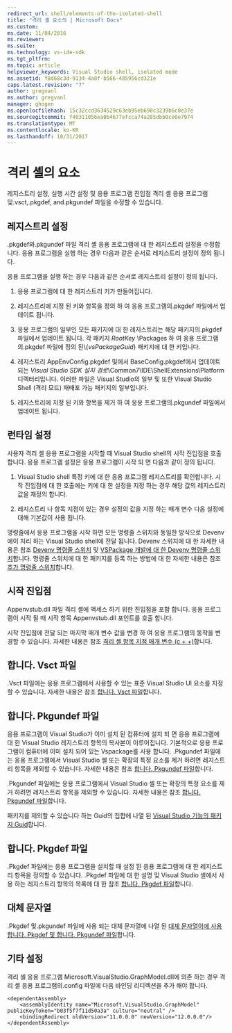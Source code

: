 ```yaml
---
redirect_url: shell/elements-of-the-isolated-shell
title: "격리 셸 요소의 | Microsoft Docs"
ms.custom: 
ms.date: 11/04/2016
ms.reviewer: 
ms.suite: 
ms.technology: vs-ide-sdk
ms.tgt_pltfrm: 
ms.topic: article
helpviewer_keywords: Visual Studio shell, isolated mode
ms.assetid: f8d68c3d-9134-4a8f-b566-485956cd321e
caps.latest.revision: "7"
author: gregvanl
ms.author: gregvanl
manager: ghogen
ms.openlocfilehash: 15c32ccd3634529c63eb95eb698c3239b6c0e37e
ms.sourcegitcommit: f40311056ea0b4677efcca74a285dbb0ce0e7974
ms.translationtype: MT
ms.contentlocale: ko-KR
ms.lasthandoff: 10/31/2017
---
```

# <a name="elements-of-the-isolated-shell"></a>격리 셸의 요소
레지스트리 설정, 실행 시간 설정 및 응용 프로그램 진입점 격리 셸 응용 프로그램 및.vsct,.pkgdef, and.pkgundef 파일을 수정할 수 있습니다.  
  
## <a name="registry-settings"></a>레지스트리 설정  
 .pkgdef와.pkgundef 파일 격리 셸 응용 프로그램에 대 한 레지스트리 설정을 수정합니다. 응용 프로그램을 실행 하는 경우 다음과 같은 순서로 레지스트리 설정이 정의 됩니다.  
  
 응용 프로그램을 실행 하는 경우 다음과 같은 순서로 레지스트리 설정이 정의 됩니다.  
  
1.  응용 프로그램에 대 한 레지스트리 키가 만들어집니다.  
  
2.  레지스트리에 지정 된 키와 항목을 정의 하 여 응용 프로그램의.pkgdef 파일에서 업데이트 됩니다.  
  
3.  응용 프로그램의 일부인 모든 패키지에 대 한 레지스트리는 해당 패키지의.pkgdef 파일에서 업데이트 됩니다. 각 패키지 $RootKey$ \Packages 하 여 응용 프로그램의.pkgdef 파일에 정의 된\\{*vsPackageGuid*} 패키지에 대 한 키입니다.  
  
4.  레지스트리 AppEnvConfig.pkgdef 및에서 BaseConfig.pkgdef에서 업데이트 되는 *Visual Studio SDK 설치 경로*\Common7\IDE\ShellExtensions\Platform 디렉터리입니다. 이러한 파일은 Visual Studio의 일부 및 또한 Visual Studio Shell (격리 모드) 재배포 가능 패키지의 일부입니다.  
  
5.  레지스트리에 지정 된 키와 항목을 제거 하 여 응용 프로그램의.pkgundef 파일에서 업데이트 됩니다.  
  
## <a name="run-time-settings"></a>런타임 설정  
 사용자 격리 셸 응용 프로그램을 시작할 때 Visual Studio shell의 시작 진입점을 호출 합니다. 응용 프로그램 설정은 응용 프로그램이 시작 되 면 다음과 같이 정의 됩니다.  
  
1.  Visual Studio shell 특정 키에 대 한 응용 프로그램 레지스트리를 확인합니다. 시작 진입점에 대 한 호출에는 키에 대 한 설정을 지정 하는 경우 해당 값의 레지스트리 값을 재정의 합니다.  
  
2.  레지스트리 나 항목 지점이 있는 경우 설정의 값을 지정 하는 매개 변수 다음 설정에 대해 기본값이 사용 됩니다.  
  
 명령줄에서 응용 프로그램을 시작 하면 모든 명령줄 스위치와 동일한 방식으로 Devenv에이 처리 하는 Visual Studio shell에 전달 됩니다. Devenv 스위치에 대 한 자세한 내용은 참조 [Devenv 명령줄 스위치](../ide/reference/devenv-command-line-switches.md) 및 [VSPackage 개발에 대 한 Devenv 명령줄 스위치](../extensibility/devenv-command-line-switches-for-vspackage-development.md)합니다. 명령줄 스위치에 대 한 패키지를 등록 하는 방법에 대 한 자세한 내용은 참조 [추가 명령줄 스위치](../extensibility/adding-command-line-switches.md)합니다.  
  
## <a name="the-start-entry-point"></a>시작 진입점  
 Appenvstub.dll 파일 격리 셸에 액세스 하기 위한 진입점을 포함 합니다. 응용 프로그램이 시작 될 때 시작 항목 Appenvstub.dll 포인트를 호출 합니다.  
  
 시작 진입점에 전달 되는 마지막 매개 변수 값을 변경 하 여 응용 프로그램의 동작을 변경할 수 있습니다. 자세한 내용은 참조 [격리 셸 항목 지점 매개 변수 (c + +)](../extensibility/isolated-shell-entry-point-parameters-cpp.md)합니다.  
  
## <a name="the-vsct-file"></a>합니다. Vsct 파일  
 .Vsct 파일에는 응용 프로그램에서 사용할 수 있는 표준 Visual Studio UI 요소를 지정할 수 있습니다. 자세한 내용은 참조 [합니다. Vsct 파일](../extensibility/modifying-the-isolated-shell-by-using-the-dot-vsct-file.md)합니다.  
  
## <a name="the-pkgundef-file"></a>합니다. Pkgundef 파일  
 응용 프로그램이 Visual Studio가 이미 설치 된 컴퓨터에 설치 되 면 응용 프로그램에 대 한 Visual Studio 레지스트리 항목의 복사본이 이루어집니다. 기본적으로 응용 프로그램이 컴퓨터에 이미 설치 되어 있는 Vspackage를 사용 합니다. .Pkgundef 파일에는 응용 프로그램에서 Visual Studio 셸 또는 확장의 특정 요소를 제거 하려면 레지스트리 항목을 제외할 수 있습니다. 자세한 내용은 참조 [합니다. Pkgundef 파일](../extensibility/modifying-the-isolated-shell-by-using-the-dot-pkgundef-file.md)합니다.  
  
 .Pkgundef 파일에는 응용 프로그램에서 Visual Studio 셸 또는 확장의 특정 요소를 제거 하려면 레지스트리 항목을 제외할 수 있습니다. 자세한 내용은 참조 [합니다. Pkgundef 파일](../extensibility/modifying-the-isolated-shell-by-using-the-dot-pkgundef-file.md)합니다.  
  
 패키지를 제외할 수 있습니다 하는 Guid의 집합에 나열 된 [Visual Studio 기능의 패키지 Guid](../extensibility/package-guids-of-visual-studio-features.md)합니다.  
  
## <a name="the-pkgdef-file"></a>합니다. Pkgdef 파일  
 .Pkgdef 파일에는 응용 프로그램을 설치할 때 설정 된 응용 프로그램에 대 한 레지스트리 항목을 정의할 수 있습니다. .Pkgdef 파일에 대 한 설명 및 Visual Studio 셸에서 사용 하는 레지스트리 항목의 목록에 대 한 참조 [합니다. Pkgdef 파일](../extensibility/modifying-the-isolated-shell-by-using-the-dot-pkgdef-file.md)합니다.  
  
## <a name="substitution-strings"></a>대체 문자열  
 .Pkgdef 및.pkgundef 파일에 사용 되는 대체 문자열에 나열 된 [대체 문자열이에 사용 합니다. Pkgdef 및 합니다. Pkgundef 파일](../extensibility/substitution-strings-used-in-dot-pkgdef-and-dot-pkgundef-files.md)합니다.  
  
## <a name="other-settings"></a>기타 설정  
 격리 셸 응용 프로그램 Microsoft.VisualStudio.GraphModel.dll에 의존 하는 경우 격리 셸 응용 프로그램의.config 파일에 다음 바인딩 리디렉션을 추가 해야 합니다.  
  
```  
<dependentAssembly>  
    <assemblyIdentity name="Microsoft.VisualStudio.GraphModel" publicKeyToken="b03f5f7f11d50a3a" culture="neutral" />  
    <bindingRedirect oldVersion="11.0.0.0" newVersion="12.0.0.0"/>  
</dependentAssembly>  
  
```